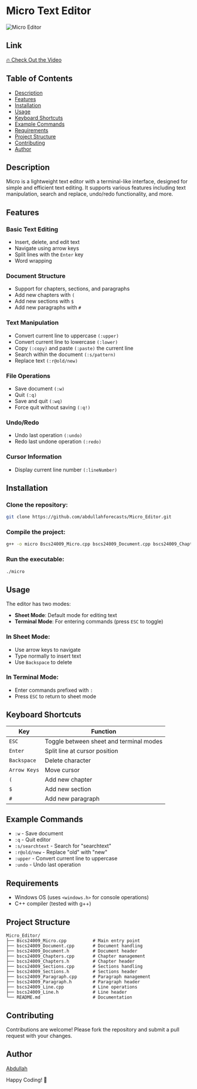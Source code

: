# Micro Text Editor

![Micro Editor](https://img.shields.io/badge/Micro_Editor-C%2B%2B-blue.svg)

## Link

[🔥 Check Out the Video ](https://drive.google.com/file/d/1BjlXAsyoOt3c44gXufRRSgOp82xzGB-R/view?usp=sharing)

## Table of Contents
- [Description](#description)
- [Features](#features)
- [Installation](#installation)
- [Usage](#usage)
- [Keyboard Shortcuts](#keyboard-shortcuts)
- [Example Commands](#example-commands)
- [Requirements](#requirements)
- [Project Structure](#project-structure)
- [Contributing](#contributing)
- [Author](#author)

## Description
Micro is a lightweight text editor with a terminal-like interface, designed for simple and efficient text editing. It supports various features including text manipulation, search and replace, undo/redo functionality, and more.

## Features

### Basic Text Editing
- Insert, delete, and edit text
- Navigate using arrow keys
- Split lines with the `Enter` key
- Word wrapping

### Document Structure
- Support for chapters, sections, and paragraphs
- Add new chapters with `(`
- Add new sections with `$`
- Add new paragraphs with `#`

### Text Manipulation
- Convert current line to uppercase `(:upper)`
- Convert current line to lowercase `(:lower)`
- Copy `(:copy)` and paste `(:paste)` the current line
- Search within the document `(:s/pattern)`
- Replace text `(:r@old/new)`

### File Operations
- Save document `(:w)`
- Quit `(:q)`
- Save and quit `(:wq)`
- Force quit without saving `(:q!)`

### Undo/Redo
- Undo last operation `(:undo)`
- Redo last undone operation `(:redo)`

### Cursor Information
- Display current line number `(:lineNumber)`

## Installation
### Clone the repository:
```sh
git clone https://github.com/abdullahforecasts/Micro_Editor.git
```

### Compile the project:
```sh
g++ -o micro Bscs24009_Micro.cpp bscs24009_Document.cpp bscs24009_Chapters.cpp bscs24009_Sections.cpp bscs24009_Paragraph.cpp bscs24009_Line.cpp -std=c++11
```

### Run the executable:
```sh
./micro
```

## Usage
The editor has two modes:
- **Sheet Mode**: Default mode for editing text
- **Terminal Mode**: For entering commands (press `ESC` to toggle)

### In Sheet Mode:
- Use arrow keys to navigate
- Type normally to insert text
- Use `Backspace` to delete

### In Terminal Mode:
- Enter commands prefixed with `:`
- Press `ESC` to return to sheet mode

## Keyboard Shortcuts
| Key          | Function                                   |
|-------------|-------------------------------------------|
| `ESC`       | Toggle between sheet and terminal modes  |
| `Enter`     | Split line at cursor position            |
| `Backspace` | Delete character                         |
| `Arrow Keys`| Move cursor                              |
| `(`         | Add new chapter                          |
| `$`         | Add new section                          |
| `#`         | Add new paragraph                        |

## Example Commands
- `:w` - Save document
- `:q` - Quit editor
- `:s/searchtext` - Search for "searchtext"
- `:r@old/new` - Replace "old" with "new"
- `:upper` - Convert current line to uppercase
- `:undo` - Undo last operation

## Requirements
- Windows OS (uses `<windows.h>` for console operations)
- C++ compiler (tested with g++)

## Project Structure
```
Micro_Editor/
├── Bscs24009_Micro.cpp          # Main entry point
├── bscs24009_Document.cpp       # Document handling
├── bscs24009_Document.h         # Document header
├── bscs24009_Chapters.cpp       # Chapter management
├── bscs24009_Chapters.h         # Chapter header
├── bscs24009_Sections.cpp       # Sections handling
├── bscs24009_Sections.h         # Sections header
├── bscs24009_Paragraph.cpp      # Paragraph management
├── bscs24009_Paragraph.h        # Paragraph header
├── bscs24009_Line.cpp           # Line operations
├── bscs24009_Line.h             # Line header
└── README.md                    # Documentation
```

## Contributing
Contributions are welcome! Please fork the repository and submit a pull request with your changes.

## Author
[Abdullah](https://github.com/abdullahforecasts)

Happy Coding! 🚀

